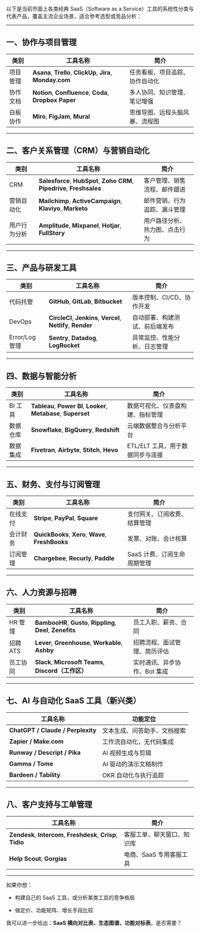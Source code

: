 以下是当前市面上各类经典 SaaS（Software as a Service）工具的系统性分类与代表产品，覆盖主流企业场景，适合参考选型或竞品分析：

---

## 一、**协作与项目管理**

|类别|工具名称|简介|
|---|---|---|
|项目管理|**Asana**, **Trello**, **ClickUp**, **Jira**, **Monday.com**|任务看板、项目追踪、协作自动化|
|协作文档|**Notion**, **Confluence**, **Coda**, **Dropbox Paper**|多人协同、知识管理、笔记增强|
|白板协作|**Miro**, **FigJam**, **Mural**|思维导图、远程头脑风暴、流程图|

---

## 二、**客户关系管理（CRM）与营销自动化**

|类别|工具名称|简介|
|---|---|---|
|CRM|**Salesforce**, **HubSpot**, **Zoho CRM**, **Pipedrive**, **Freshsales**|客户管理、销售流程、邮件跟进|
|营销自动化|**Mailchimp**, **ActiveCampaign**, **Klaviyo**, **Marketo**|邮件营销、行为追踪、漏斗管理|
|用户行为分析|**Amplitude**, **Mixpanel**, **Hotjar**, **FullStory**|用户路径分析、热力图、点击行为|

---

## 三、**产品与研发工具**

|类别|工具名称|简介|
|---|---|---|
|代码托管|**GitHub**, **GitLab**, **Bitbucket**|版本控制、CI/CD、协作开发|
|DevOps|**CircleCI**, **Jenkins**, **Vercel**, **Netlify**, **Render**|自动部署、构建测试、前后端发布|
|Error/Log 管理|**Sentry**, **Datadog**, **LogRocket**|异常监控、性能分析、日志管理|

---

## 四、**数据与智能分析**

|类别|工具名称|简介|
|---|---|---|
|BI 工具|**Tableau**, **Power BI**, **Looker**, **Metabase**, **Superset**|数据可视化、仪表盘构建、指标管理|
|数据仓库|**Snowflake**, **BigQuery**, **Redshift**|云端数据整合与分析平台|
|数据集成|**Fivetran**, **Airbyte**, **Stitch**, **Hevo**|ETL/ELT 工具，用于数据同步与连接|

---

## 五、**财务、支付与订阅管理**

|类别|工具名称|简介|
|---|---|---|
|在线支付|**Stripe**, **PayPal**, **Square**|支付网关、订阅收费、结算管理|
|会计财务|**QuickBooks**, **Xero**, **Wave**, **FreshBooks**|发票、对账、会计核算|
|订阅管理|**Chargebee**, **Recurly**, **Paddle**|SaaS 计费、订阅生命周期管理|

---

## 六、**人力资源与招聘**

|类别|工具名称|简介|
|---|---|---|
|HR 管理|**BambooHR**, **Gusto**, **Rippling**, **Deel**, **Zenefits**|员工入职、薪资、合同|
|招聘 ATS|**Lever**, **Greenhouse**, **Workable**, **Ashby**|招聘流程、面试管理、简历评估|
|员工协同|**Slack**, **Microsoft Teams**, **Discord（工作区）**|实时通讯、异步协作、Bot 集成|

---

## 七、**AI 与自动化 SaaS 工具（新兴类）**

|工具名称|功能定位|
|---|---|
|**ChatGPT / Claude / Perplexity**|文本生成、问答助手、文档搜索|
|**Zapier / Make.com**|工作流自动化，无代码集成|
|**Runway / Descript / Pika**|AI 视频生成与剪辑|
|**Gamma / Tome**|AI 驱动的演示文稿制作|
|**Bardeen / Tability**|OKR 自动化与执行追踪|

---

## 八、**客户支持与工单管理**

|工具名称|简介|
|---|---|
|**Zendesk**, **Intercom**, **Freshdesk**, **Crisp**, **Tidio**|客服工单、聊天窗口、知识库|
|**Help Scout**, **Gorgias**|电商、SaaS 专用客服工具|

---

如果你想：

- 构建自己的 SaaS 工具，或分析某类工具的竞争格局
    
- 做定价、功能矩阵、增长手段比较
    

我可以进一步给出：**SaaS 横向对比表、生态图谱、功能对标表**。是否需要？